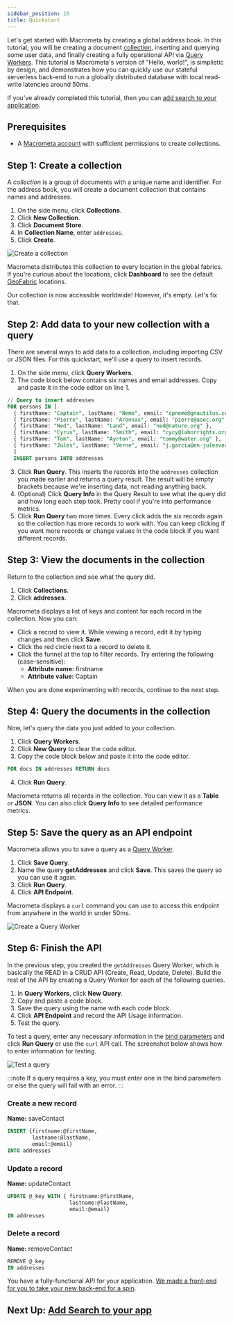 ```yaml
---
sidebar_position: 10
title: Quickstart
---
```


Let's get started with Macrometa by creating a global address book. In this tutorial, you will be creating a document [collection](collections/), inserting and querying some user data, and finally creating a fully operational API via [Query Workers](queryworkers/). This tutorial is Macrometa's version of "Hello, world!", is simplistic by design, and demonstrates how you can quickly use our stateful serverless back-end to run a globally distributed database with local read-write latencies around 50ms. 

If you've already completed this tutorial, then you can [add search to your application](search/getting-started).

## Prerequisites

- A [Macrometa account](https://auth-play.macrometa.io/) with sufficient permissions to create collections.

## Step 1: Create a collection

A _collection_ is a group of documents with a unique name and identifier. For the address book, you will create a document collection that contains names and addresses.

1. On the side menu, click **Collections**.
1. Click **New Collection**.
1. Click **Document Store**.
1. In **Collection Name**, enter `addresses`.
1. Click **Create**.

![Create a collection](/img/quickstart/create-doc-view.png)

Macrometa distributes this collection to every location in the global fabrics. If you're curious about the locations, click **Dashboard** to see the default [GeoFabric](geofabrics/index.md) locations.

Our collection is now accessible worldwide! However, it's empty. Let's fix that.

## Step 2: Add data to your new collection with a query

There are several ways to add data to a collection, including importing CSV or JSON files. For this quickstart, we'll use a query to insert records.

1. On the side menu, click **Query Workers**.
2. The code block below contains six names and email addresses. Copy and paste it in the code editor on line 1.

  ```sql
  // Query to insert addresses
  FOR persons IN [ 
    { firstName: "Captain", lastName: "Nemo", email: "cpnemo@gnautilus.com" },
    { firstName: "Pierre", lastName: "Aronnax", email: "pierre@asoc.org" },
    { firstName: "Ned", lastName: "Land", email: "ned@nature.org" },
    { firstName: "Cyrus", lastName: "Smith", email: "cycy@laborrights.org" },
    { firstName: "Tom", lastName: "Ayrton", email: "tommy@water.org" },
    { firstName: "Jules", lastName: "Verne", email: "j.garcia@en-julesverne.nantesmetropole.fr" } 
    ]
    INSERT persons INTO addresses
  ```

3. Click **Run Query**. This inserts the records into the `addresses` collection you made earlier and returns a query result. The result will be empty brackets because we're inserting data, not reading anything back.
4. (Optional) Click **Query Info** in the Query Result to see what the query did and how long each step took. Pretty cool if you're into performance metrics.
5. Click **Run Query** two more times. Every click adds the six records again so the collection has more records to work with. You can keep clicking if you want more records or change values in the code block if you want different records.

## Step 3: View the documents in the collection

Return to the collection and see what the query did.

1. Click **Collections**.
1. Click **addresses**.

Macrometa displays a list of keys and content for each record in the collection. Now you can:

- Click a record to view it. While viewing a record, edit it by typing changes and then click **Save**.
- Click the red circle next to a record to delete it.
- Click the funnel at the top to filter records. Try entering the following (case-sensitive):
  - **Attribute name:** firstname
  - **Attribute value:** Captain

When you are done experimenting with records, continue to the next step.

## Step 4: Query the documents in the collection

Now, let's query the data you just added to your collection.

1. Click **Query Workers**.
2. Click **New Query** to clear the code editor.
3. Copy the code block below and paste it into the code editor.

  ```sql
  FOR docs IN addresses RETURN docs 
  ```

4. Click **Run Query**.

Macrometa returns all records in the collection. You can view it as a **Table** or **JSON**. You can also click **Query Info** to see detailed performance metrics.

## Step 5: Save the query as an API endpoint

Macrometa allows you to save a query as a [Query Worker](queryworkers/index.md).

1. Click **Save Query**.
1. Name the query **getAddresses** and click **Save**. This saves the query so you can use it again.
1. Click **Run Query**.
1. Click **API Endpoint**.

Macrometa displays a `curl` command you can use to access this endpoint from anywhere in the world in under 50ms.

![Create a Query Worker](/img/quickstart/create-query-worker.png)

## Step 6: Finish the API

In the previous step, you created the `getAddresses` Query Worker, which is basically the READ in a CRUD API (Create, Read, Update, Delete). Build the rest of the API by creating a Query Worker for each of the following queries.

1. In **Query Workers**, click **New Query**.
1. Copy and paste a code block.
1. Save the query using the name with each code block.
1. Click **API Endpoint** and record the API Usage information.
1. Test the query.

To test a query, enter any necessary information in the [bind parameters](queryworkers/bind-parameters.md) and click **Run Query** or use the `curl` API call. The screenshot below shows how to enter information for testing.

![Test a query](/img/quickstart/test-query.png)

:::note
If a query requires a key, you must enter one in the bind parameters or else the query will fail with an error.
:::

### Create a new record

**Name:** saveContact

```sql
INSERT {firstname:@firstName,
        lastname:@lastName,
        email:@email} 
INTO addresses
```

### Update a record

**Name:** updateContact

```sql
UPDATE @_key WITH { firstname:@firstName, 
                    lastname:@lastName, 
                    email:@email} 
IN addresses
```

### Delete a record

**Name:** removeContact

```sql
REMOVE @_key 
IN addresses
```

You have a fully-functional API for your application. [We made a front-end for you to take your new back-end for a spin](https://github.com/Macrometacorp/tutorial-addressbook-streams).


## Next Up: [Add Search to your app](https://www.macrometa.com/docs/search/getting-started)
